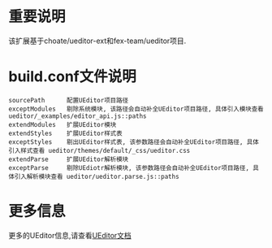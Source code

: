 # 重要说明
该扩展基于choate/ueditor-ext和fex-team/ueditor项目.

# build.conf文件说明
```
sourcePath      配置UEditor项目路径
exceptModules   剔除系统模块, 该路径会自动补全UEditor项目路径, 具体引入模块查看 ueditor/_examples/editor_api.js::paths
extendModules   扩展UEditor模块
extendStyles    扩展UEditor样式表
exceptStyles    剔出UEditor样式表, 该参数路径会自动补全UEditor项目路径, 具体引入样式查看 ueditor/themes/default/_css/ueditor.css
extendParse     扩展UEditor解析模块
exceptParse     剔除UEdiotr解析模块, 该参数路径会自动补全UEditor项目路径, 具体引入解析模块查看 ueditor/ueditor.parse.js::paths
```

# 更多信息
更多的UEditor信息,请查看[UEditor文档](http://fex.baidu.com/ueditor/)
